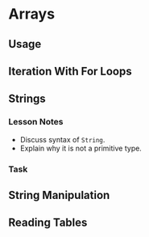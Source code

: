 # Arrays

## Usage

## Iteration With For Loops

## Strings

### Lesson Notes

- Discuss syntax of `String`.
- Explain why it is not a primitive type.

### Task



## String Manipulation

## Reading Tables